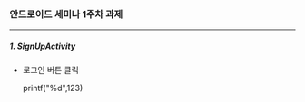 ### 안드로이드 세미나 1주차 과제
-------------------------------
##### 1. SignUpActivity
- 로그인 버튼 클릭

  printf("%d",123)
  
